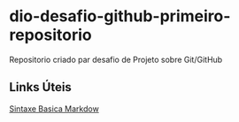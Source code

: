 # dio-desafio-github-primeiro-repositorio
Repositorio criado par desafio de Projeto sobre Git/GitHub

## Links Úteis
[Sintaxe Basica Markdow](https://www.markdownguide.org/getting-started/)
